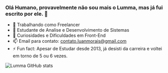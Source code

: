 ### Olá Humano, provavelmente não sou mais o Lumma, mas já fui escrito por ele. 👋

- 🔭 Trabalhando como Freelancer
- 🌱 Estudante de Analise e Desenvolvimento de Sistemas
- 🤔 Curiosidades e Dificuldades em Front-End
- 📫 Email para contato: contato.luanmorais@gmail.com
- ⚡ Fun fact: Apesar de Estudar desde 2013, já desisti da carreira e voltei em torno de 5 ou 6 vezes.

![Lumma GitHub stats](https://github-readme-stats.vercel.app/api?username=LummaBr&show_icons=true&theme=dark)
